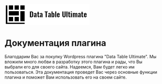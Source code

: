 ![](.gitbook/assets/dtu-logo-3.png)

# Документация плагина

Благодарим Вас за покупку Wordpress плагина "Data Table Ultimate". Мы вложили много любви в разработку этого плагина и рады, что Вы выбрали его для своего сайта. Надеемся, Вам будет легко им пользоваться. Эта документация проведет Вас через основные функции плагина и поможет Вам использовать его на своем сайте.